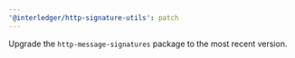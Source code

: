 ```yaml
---
'@interledger/http-signature-utils': patch
---
```


Upgrade the `http-message-signatures` package to the most recent version.
